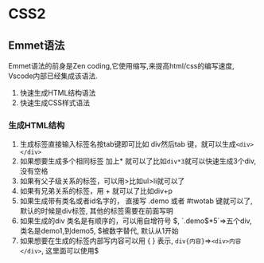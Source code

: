 # CSS2

## Emmet语法

Emmet语法的前身是Zen coding,它使用缩写,来提高html/css的编写速度, Vscode内部已经集成该语法.

1.  快速生成HTML结构语法
2. 快速生成CSS样式语法

### 生成HTML结构

1. 生成标签直接输入标签名按tab键即可比如 div然后tab 键，就可以生成`<div></div>`
2. 如果想要生成多个相同标签 加上* 就可以了比如`div*3`就可以快速生成3个div, 没有空格
3. 如果有父子级关系的标签，可以用>比如ul>li就可以了
4. 如果有兄弟关系的标签，用 + 就可以了比如div+p
5. 如果生成带有类名或者id名字的， 直接写 .demo 或者 #twotab 键就可以了, 默认的时候是div标签, 其他的标签需要在前面写明
6. 如果生成的div 类名是有顺序的，可以用自增符号 $, `.demo$*5`=>五个div, 类名是demo1,到demo5, $被数字替代, 默认从1开始
7. 如果想要在生成的标签内部写内容可以用 { } 表示, `div{内容}`=>`<div>内容</div>`, 这里面可以使用$